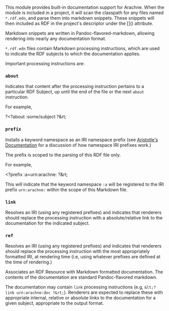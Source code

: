 <!-- Use nonstandard prefixes merely to exercise prefix feature for
tests -->

<?prefix :arachne.core=http://arachne-framework.org/name/ ?>
<?prefix :a=urn:arachne: ?>

<?about :arachne.core/arachne-doc ?>

This module provides built-in documentation support for Arachne. When
the module is included in a project, it will scan the classpath for
any files named `*.rdf.edn`, and parse them into markdown
snippets. These snippets will then included as RDF in the project's
descriptor under the [<?ref urn:arachne:doc>](<?link urn:arachne:doc ?>) attribute.

Markdown snippets are written in Pandoc-flavored-markdown, allowing
rendering into nearly any documentation format.

`*.rdf.edn` files contain Markdown processing instructions, which are
used to indicate the RDF subjects to which the documentation applies.

Important processing instructions are:

### `about`

Indicates that content after the processing instruction pertains to a
particular RDF Subject, up until the end of the file or the next
`about` instruction.

For example,

?&lt;?about :some/subject ?&rt;

### `prefix`

Installs a keyword namespace as an IRI namespace prefix (see
[Aristotle's Documentation](https://github.com/arachne-framework/aristotle#irikeyword-registry)
for a discussion of how namespace IRI prefixes work.)

The prefix is scoped to the parsing of this RDF file only.

For example,

&lt;?prefix :a=urn:arachne: ?&rt;

This will indicate that the keyword namespace `:a` will be registered
to the IRI prefix `urn:arachne:` within the scope of this Markdown
file.

### `link`

Resolves an IRI (using any registered prefixes) and indicates that
renderers should replace the processing instruction with a
absolute/relative link to the documentation for the indicated subject.

### `ref`

Resolves an IRI (using any registered prefixes) and indicates that
renderers should replace the processing instruction with the most
appropriately formatted IRI, at rendering time (i.e, using whatever
prefixes are defined at the time of rendering.)

<?about :a/doc ?>

Associates an RDF Resource with Markdown formatted documentation. The
contents of the documentation are standard Pandoc-flavored
markdown.

The documentation may contain `link` processing instructions (e.g,
`&lt;?link urn:arachne:doc ?&rt;`). Renderers are expected to replace
these with appropriate internal, relative or absolute links to the
documentation for a given subject, appropriate to the output format.
